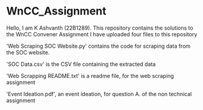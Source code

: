 # WnCC_Assignment
Hello, I am K Ashvanth (22B1289). This repository contains the solutions to the WnCC Convener Assignment
I have uploaded four files to this repository

'Web Scraping SOC Website.py' contains the code for scraping data from the SOC website.

'SOC Data.csv' is the CSV file containing the extracted data

'Web Scrapping README.txt' is a readme file, for the web scraping assignment


'Event Ideation.pdf', an event ideation, for question A. of the non technical assignment
